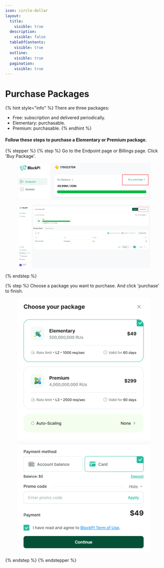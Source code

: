 ```yaml
---
icon: circle-dollar
layout:
  title:
    visible: true
  description:
    visible: false
  tableOfContents:
    visible: true
  outline:
    visible: true
  pagination:
    visible: true
---
```


# Purchase Packages

{% hint style="info" %}
There are three packages:

* Free: subscription and delivered periodically.
* Elementary: purchasable.
* Premium: purchasable.
{% endhint %}

#### Follow these steps to purchase a Elementary or Premium package.&#x20;

{% stepper %}
{% step %}
Go to the Endpoint page or Billings page. Click 'Buy Package'.

<figure><img src="../../.gitbook/assets/Purchase Packages 1.png" alt=""><figcaption></figcaption></figure>

<figure><img src="../../.gitbook/assets/Purchase Packages 2.png" alt=""><figcaption></figcaption></figure>
{% endstep %}

{% step %}
Choose a package you want to purchase. And click 'purchase' to finish.

<figure><img src="../../.gitbook/assets/image (184).png" alt=""><figcaption></figcaption></figure>
{% endstep %}
{% endstepper %}
